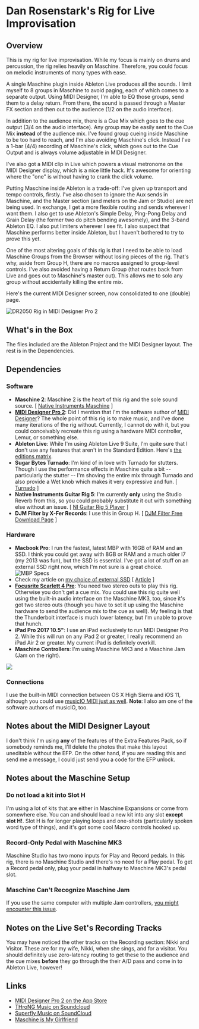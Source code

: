 # Dan Rosenstark's Rig for Live Improvisation

## Overview

This is my rig for live improvisation. While my focus is mainly on drums and percussion, the rig relies heavily on Maschine. Therefore, you could focus on melodic instruments of many types with ease.

A single Maschine plugin inside Ableton Live produces all the sounds. I limit myself to 8 groups in Maschine to avoid paging, each of which comes to a separate output. Using MIDI Designer, I'm able to EQ those groups, send them to a delay return. From there, the sound is passed through a Master FX section and then out to the audience (1/2 on the audio interface).

In addition to the audience mix, there is a Cue Mix which goes to the cue output (3/4 on the audio interface). Any group may be easily sent to the Cue Mix **instead** of the audience mix. I've found group cueing inside Maschine to be too hard to reach, and I'm also avoiding Maschine's click. Instead I've a 1-bar (4/4) recording of Maschine's click, which goes out to the Cue Output and is always volume adjustable in MIDI Designer.

I've also got a MIDI clip in Live which powers a visual metronome on the MIDI Designer display, which is a nice little hack. It's awesome for orienting where the "one" is without having to crank the click volume.

Putting Maschine inside Ableton is a trade-off: I've given up transport and tempo controls, firstly. I've also chosen to ignore the Aux sends in Maschine, and the Master section (and meters on the Jam or Studio) are not being used. In exchange, I get a more flexible routing and sends wherever I want them. I also get to use Ableton's Simple Delay, Ping-Pong Delay and Grain Delay (the former two do pitch bending awesomely), and the 3-band Ableton EQ. I also put limiters wherever I see fit. I also suspect that Maschine performs better inside Ableton, but I haven't bothered to try to prove this yet.

One of the most altering goals of this rig is that I need to be able to load Maschine Groups from the Browser without losing pieces of the rig. That's why, aside from Group H, there are no macros assigned to group-level controls. I've also avoided having a Return Group (that routes back from Live and goes out to Maschine's master out). This allows me to solo any group without accidentally killing the entire mix.

Here's the current MIDI Designer screen, now consolidated to one (double) page.

![DR2050 Rig in MIDI Designer Pro 2](http://dr2050.com/clips/2018-02-19-DR2050-Rig-smaller.png)

## What's in the Box

The files included are the Ableton Project and the MIDI Designer layout. The rest is in the Dependencies.

## Dependencies

### Software

* **Maschine 2**: Maschine 2 is the heart of this rig and the sole sound source. [ [Native Instruments Maschine](https://www.native-instruments.com/en/products/maschine/production-systems/maschine/) ]
* **[MIDI Designer Pro 2](http://midiDR.com)**: Did I mention that I'm the software author of [MIDI Designer](http://mididesigner.com)? The whole point of this rig is to make music, and I've done many iterations of the rig without. Currently, I cannot do with it, but you could conceivably recreate this rig using a hardware MIDI controller, Lemur, or something else.
* **Ableton Live**: While I'm using Ableton Live 9 Suite, I'm quite sure that I don't use any features that aren't in the Standard Edition. Here's [the editions matrix](https://www.ableton.com/en/live/compare-editions).
* **Sugar Bytes Turnado**: I'm kind of in love with Turnado for stutters. Though I use the performance effects in Maschine quite a bit -- particularly the stutter -- I'm shoving the entire mix through Turnado and also provide a Wet knob which makes it very expressive and fun. [ [Turnado](https://sugar-bytes.de/turnado) ]
* **Native Instruments Guitar Rig 5**: I'm currently **only** using the Studio Reverb from this, so you could probably substitute it out with something else without an issue. [ [NI Guitar Rig 5 Player](https://www.native-instruments.com/en/products/komplete/guitar/guitar-rig-5-player/) ]
* **DJM Filter by X-Fer Records**: I use this in Group H. [ [DJM Filter Free Download Page](https://splice.com/plugins/4442-djmfilter-vst-au-by-xfer-records) ]

### Hardware

* **Macbook Pro**: I run the fastest, latest MBP with 16GB of RAM and an SSD. I think you could get away with 8GB or RAM and a much older I7 (my 2013 was fun), but the SSD is essential. I've got a lot of stuff on an external SSD right now, which I'm not sure is a great choice.<BR>![MBP Specs](http://dr2050.com/clips/2016-MBP-Specs.png)
* Check my article on [my choice of external SSD](https://www.amazon.com/dp/B073GZBT36/ref=cm_sw_r_cp_tai_JDTLAbPBA7MHE) [ [Article](http://maschineismygirlfriend.com/post/travel-rig-reflections-from-vegas) ]
* **[Focusrite Scarlett 4 Pre](https://global.focusrite.com/thunderbolt-audio-interfaces/clarett-4pre)**: You need two stereo outs to play this rig. Otherwise you don't get a cue mix. You could use this rig quite well using the built-in audio interface on the Maschine MK3, too, since it's got two stereo outs (though you have to set it up using the Maschine hardware to send the audience mix to the cue as well). My feeling is that the Thunderbolt interface is much lower latency, but I'm unable to prove that hunch.
* **iPad Pro 2017 10.5"**: I use an iPad exclusively to run MIDI Designer Pro 2. While this will run on any iPad 2 or greater, I really recommend an iPad Air 2 or greater. My current iPad is definitely overkill.
* **Maschine Controllers**: I'm using Maschine MK3 and a Maschine Jam (Jam on the right).

![](http://dr2050.com/automaticImages/dan-rig-2018-02-22.jpg)

### Connections

I use the built-in MIDI connection between OS X High Sierra and iOS 11, although you could use [musicIO MIDI just as well](http://musicioapp.com/ios). **Note**: I also am one of the software authors of musicIO, too.

## Notes about the MIDI Designer Layout

I don't think I'm using **any** of the features of the Extra Features Pack, so if somebody reminds me, I'll delete the photos that make this layout uneditable without the EFP. On the other hand, if you are reading this and send me a message, I could just send you a code for the EFP unlock.

## Notes about the Maschine Setup

### Do not load a kit into Slot H

I'm using a lot of kits that are either in Maschine Expansions or come from somewhere else. You can and should load a new kit into any slot **except slot H!**. Slot H is for longer playing loops and one-shots (particularly spoken word type of things), and it's got some cool Macro controls hooked up.

### Record-Only Pedal with Maschine MK3

Maschine Studio has two mono inputs for Play and Record pedals. In this rig, there is no Maschine Studio and there's no need for a Play pedal. To get a Record pedal only, plug your pedal in halfway to Maschine MK3's pedal slot.

### Maschine Can't Recognize Maschine Jam

If you use the same computer with multiple Jam controllers, [you might encounter this issue](http://maschineismygirlfriend.com/post/maschine-jam-is-lighting-up-and-then-shutting-off-on-os-x).

## Notes on the Live Set's Recording Tracks

You may have noticed the other tracks on the Recording section: Nikki and Visitor. These are for my wife, Nikki, when she sings, and for a visitor. You should definitely use zero-latency routing to get these to the audience and the cue mixes **before** they go through the their A/D pass and come in to Ableton Live, however!

## Links

* [MIDI Designer Pro 2 on the App Store](https://itunes.apple.com/app/the-only-professional-midi-controller-for-iOS/id492291712?mt=8)
* [THroNG Music on Soundcloud](https://soundcloud.com/throng)
* [Superfly Music on SoundCloud](https://soundcloud.com/superflymusic)
* [Maschine is My Girlfriend](http://maschineismygirlfriend.com)
